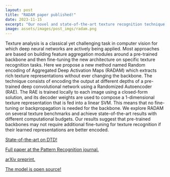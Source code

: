 ```yaml
---
layout: post
title: "RADAM paper published!"
date: 2023-11-15
excerpt: "Our novel and state-of-the-art texture recognition technique."
image: assets/images/post_imgs/radam.png
---
```



Texture analysis is a classical yet challenging task in computer vision for which deep neural networks are actively being applied. Most approaches are based on building feature aggregation modules around a pre-trained backbone and then fine-tuning the new architecture on specific texture recognition tasks. Here we propose a new method named Random encoding of Aggregated Deep Activation Maps (RADAM) which extracts rich texture representations without ever changing the backbone. The technique consists of encoding the output at different depths of a pre-trained deep convolutional network using a Randomized Autoencoder (RAE). The RAE is trained locally to each image using a closed-form solution, and its decoder weights are used to compose a 1-dimensional texture representation that is fed into a linear SVM. This means that no fine-tuning or backpropagation is needed for the backbone. We explore RADAM on several texture benchmarks and achieve state-of-the-art results with different computational budgets. Our results suggest that pre-trained backbones may not require additional fine-tuning for texture recognition if their learned representations are better encoded.



<a href="https://paperswithcode.com/sota/image-classification-on-dtd" target="_blank" rel="noopener noreferrer"><i class="fa-solid fa-medal"></i> State-of-the-art on DTD!</a>

<a href="https://doi.org/10.1016/j.patcog.2023.109802" target="_blank" rel="noopener noreferrer"><i class="fa-solid fa-scroll"></i> Full paper at the Pattern Recognition journal.</a>

<a href="https://arxiv.org/abs/2303.04554" target="_blank" rel="noopener noreferrer"><i class="fa-solid fa-scroll"></i> arXiv preprint.</a>

<a href="https://github.com/scabini/RADAM" target="_blank" rel="noopener noreferrer"><i class="fab fa-github"></i> The model is open source!</a>



